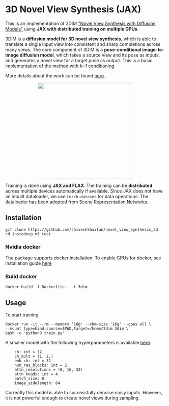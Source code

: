 # 3D Novel View Synthesis (JAX)
This is an implementation of 3DiM ["Novel View Synthesis with Diffusion Models"](https://arxiv.org/pdf/2210.04628.pdf) using **JAX with distributed training on multiple GPUs**.

3DiM is a **diffusion model for 3D novel view synthesis**, which is able to translate a single input view into consistent and sharp completions across many views. The core component of 3DiM is a **pose-conditional image-to-image diffusion model**, which takes a source view and its pose as inputs, and generates a novel view for a target pose as output. This is a basic implementation of the method with *k=1* conditioning. 

More details about the work can be found [here](https://3d-diffusion.github.io/).

<p align="center">
<img src="https://user-images.githubusercontent.com/33219837/212821999-fbb947a1-a56c-48c7-8945-ddeacc6496c2.png" data-canonical-src="https://3d-diffusion.github.io/" width="300" height="300" />
</p>

Training is done using **JAX and FLAX**. The training can be **distributed** across multiple devices automatically if available. Since JAX does not have an inbuilt dataloader, we use `torch.dataset` for data operations. The dataloader has been adopted from [Scene Representation Networks](https://github.com/vsitzmann/scene-representation-networks). 

## Installation

```
git clone https://github.com/shiveshkhaitan/novel_view_synthesis_3d
cd instadeep_ml_test
```

### Nvidia docker
The package supports docker installation. To enable GPUs for docker, see installation guide [here](https://docs.nvidia.com/datacenter/cloud-native/container-toolkit/install-guide.html#installing-on-ubuntu-and-debian)

### Build docker
```
docker build -f Dockerfile . -t 3dim
```

## Usage

To start training
```
docker run -it --rm --memory '16g' --shm-size '16g' --gpus all \
--mount type=bind,source=$PWD,target=/home/3dim 3dim \
bash -c 'python3 train.py'
```

A smaller model with the following hyperparameters is available [here](https://drive.google.com/file/d/1SEVgheRjBq3AdLMpxhnYQP0unfS0LA55/view?usp=sharing). 
```
	ch: int = 32
	ch_mult = (1, 2,)
	emb_ch: int = 32
	num_res_blocks: int = 2
	attn_resolutions = (8, 16, 32)
	attn_heads: int = 4
	batch_size: 8
	image_sidelength: 64
```
Currently this model is able to successfully denoise noisy inputs. However, it is not powerful enough to create novel views during sampling.
